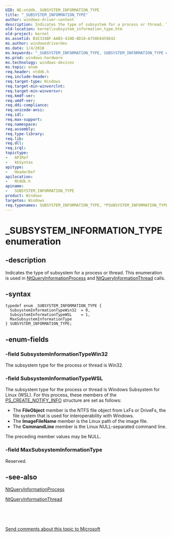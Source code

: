 ```yaml
---
UID: NE:ntddk._SUBSYSTEM_INFORMATION_TYPE
title: "_SUBSYSTEM_INFORMATION_TYPE"
author: windows-driver-content
description: Indicates the type of subsystem for a process or thread. This enumeration is used in NtQueryInformationProcess and NtQueryInformationThread calls.
old-location: kernel\subsystem_information_type.htm
old-project: kernel
ms.assetid: B1E334BF-AAB3-410D-8D10-A750E8459E42
ms.author: windowsdriverdev
ms.date: 1/4/2018
ms.keywords: "_SUBSYSTEM_INFORMATION_TYPE, SUBSYSTEM_INFORMATION_TYPE enumeration [Kernel-Mode Driver Architecture], ntddk/SubsystemInformationTypeWSL, SubsystemInformationTypeWin32, ntddk/MaxSubsystemInformationType, SUBSYSTEM_INFORMATION_TYPE, MaxSubsystemInformationType, ntddk/SUBSYSTEM_INFORMATION_TYPE, *PSUBSYSTEM_INFORMATION_TYPE, ntddk/SubsystemInformationTypeWin32, kernel.subsystem_information_type, SubsystemInformationTypeWSL"
ms.prod: windows-hardware
ms.technology: windows-devices
ms.topic: enum
req.header: ntddk.h
req.include-header: 
req.target-type: Windows
req.target-min-winverclnt: 
req.target-min-winversvr: 
req.kmdf-ver: 
req.umdf-ver: 
req.ddi-compliance: 
req.unicode-ansi: 
req.idl: 
req.max-support: 
req.namespace: 
req.assembly: 
req.type-library: 
req.lib: 
req.dll: 
req.irql: 
topictype:
-	APIRef
-	kbSyntax
apitype:
-	HeaderDef
apilocation:
-	Ntddk.h
apiname:
-	SUBSYSTEM_INFORMATION_TYPE
product: Windows
targetos: Windows
req.typenames: SUBSYSTEM_INFORMATION_TYPE, *PSUBSYSTEM_INFORMATION_TYPE
---
```


# _SUBSYSTEM_INFORMATION_TYPE enumeration


## -description


Indicates the type of subsystem for a process or thread. This enumeration is used in <a href="https://msdn.microsoft.com/0eae7899-c40b-4a5f-9e9c-adae021885e7">NtQueryInformationProcess</a>  and <a href="https://msdn.microsoft.com/ca292efc-1ea9-4c0f-b0a7-1cfb35d69f81">NtQueryInformationThread</a> calls. 


## -syntax


````
typedef enum _SUBSYSTEM_INFORMATION_TYPE { 
  SubsystemInformationTypeWin32  = 0,
  SubsystemInformationTypeWSL    = 1,
  MaxSubsystemInformationType
} SUBSYSTEM_INFORMATION_TYPE;
````


## -enum-fields




### -field SubsystemInformationTypeWin32

The subsystem type for the process or thread is Win32.


### -field SubsystemInformationTypeWSL

The subsystem type for the process or thread is Windows Subsystem for Linux (WSL). For this process, these members of  the <a href="..\ntddk\ns-ntddk-_ps_create_notify_info.md">PS_CREATE_NOTIFY_INFO</a> structure are set as follows:

<ul>
<li>The <b>FileObject</b> member is the NTFS file object from LxFs or DriveFs, the file system that is used for interoperability with Windows. </li>
<li>The <b>ImageFileName</b> member is the Linux path of the image file. </li>
<li>The <b>CommandLine</b> member is the Linux NULL-separated command line. </li>
</ul>
 The preceding member values may be NULL.


### -field MaxSubsystemInformationType

Reserved.


## -see-also

<a href="https://msdn.microsoft.com/0eae7899-c40b-4a5f-9e9c-adae021885e7">NtQueryInformationProcess</a>



<a href="https://msdn.microsoft.com/ca292efc-1ea9-4c0f-b0a7-1cfb35d69f81">NtQueryInformationThread</a>



 

 

<a href="mailto:wsddocfb@microsoft.com?subject=Documentation%20feedback [kernel\kernel]:%20SUBSYSTEM_INFORMATION_TYPE enumeration%20 RELEASE:%20(1/4/2018)&amp;body=%0A%0APRIVACY STATEMENT%0A%0AWe use your feedback to improve the documentation. We don't use your email address for any other purpose, and we'll remove your email address from our system after the issue that you're reporting is fixed. While we're working to fix this issue, we might send you an email message to ask for more info. Later, we might also send you an email message to let you know that we've addressed your feedback.%0A%0AFor more info about Microsoft's privacy policy, see http://privacy.microsoft.com/en-us/default.aspx." title="Send comments about this topic to Microsoft">Send comments about this topic to Microsoft</a>

